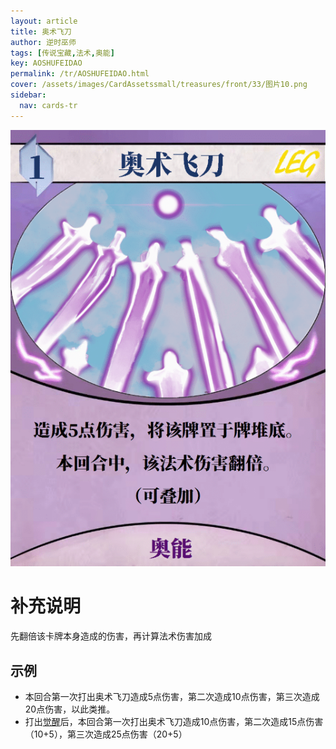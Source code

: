 ```yaml
---
layout: article
title: 奥术飞刀
author: 逆时巫师
tags: [传说宝藏,法术,奥能]
key: AOSHUFEIDAO
permalink: /tr/AOSHUFEIDAO.html
cover: /assets/images/CardAssetssmall/treasures/front/33/图片10.png
sidebar:
  nav: cards-tr
---
```

![](/assets/images/CardAssets/treasures/front/33/图片10.png)

# 补充说明
先翻倍该卡牌本身造成的伤害，再计算法术伤害加成


## 示例
* 本回合第一次打出奥术飞刀造成5点伤害，第二次造成10点伤害，第三次造成20点伤害，以此类推。
* 打出[觉醒](/tr/JUEXING.html)后，本回合第一次打出奥术飞刀造成10点伤害，第二次造成15点伤害（10+5），第三次造成25点伤害（20+5）